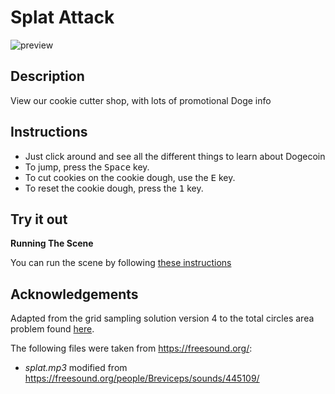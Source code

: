 # Splat Attack

![preview](https://github.com/)

## Description

View our cookie cutter shop, with lots of promotional Doge info

## Instructions

- Just click around and see all the different things to learn about Dogecoin
- To jump, press the <kbd>Space</kbd> key.
- To cut cookies on the cookie dough, use the <kbd>E</kbd> key.
- To reset the cookie dough, press the <kbd>1</kbd> key.

## Try it out

**Running The Scene**

You can run the scene by following [these instructions](https://docs.decentraland.org/creator/development-guide/sdk7/preview-scene/)

## Acknowledgements

Adapted from the grid sampling solution version 4 to the total circles area problem found [here](https://rosettacode.org/wiki/Total_circles_area#Grid_Sampling_Version_4).

The following files were taken from https://freesound.org/:

- _splat.mp3_ modified from https://freesound.org/people/Breviceps/sounds/445109/
